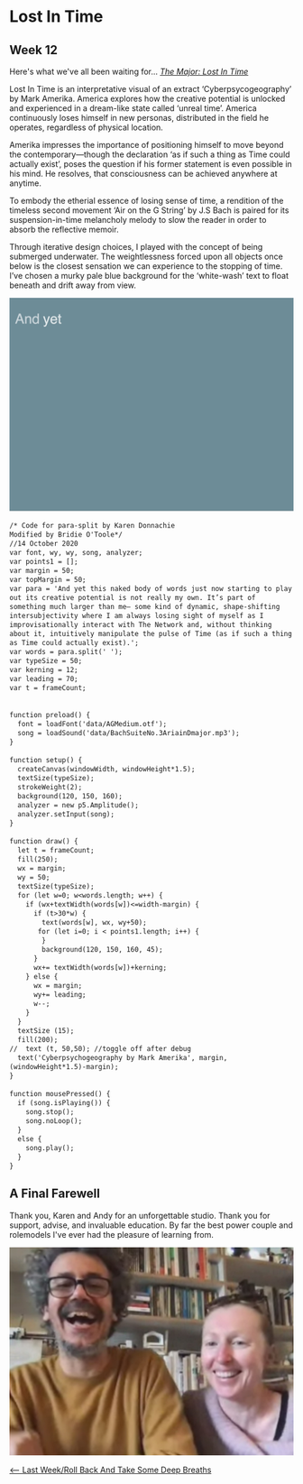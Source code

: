 # Lost In Time

## Week 12

Here's what we've all been waiting for... [*The Major: Lost In Time*](https://bridieotoole.github.io/codewords/week_12/LostInTime/)

Lost In Time is an interpretative visual of an extract ‘Cyberpsycogeography’ by Mark Amerika. America explores how the creative potential is unlocked and experienced in a dream-like state called ‘unreal time’. America continuously loses himself in new personas, distributed in the field he operates, regardless of physical location.

Amerika impresses the importance of positioning himself to move beyond the contemporary—though the declaration ‘as if such a thing as Time could actually exist’, poses the question if his former statement is even possible in his mind. He resolves, that consciousness can be achieved anywhere at anytime.

To embody the etherial essence of losing sense of time, a rendition of the timeless second movement ‘Air on the G String’ by J.S Bach is paired for its suspension-in-time melancholy melody to slow the reader in order to absorb the reflective memoir.

Through iterative design choices, I played with the concept of being submerged underwater. The weightlessness forced upon all objects once below is the closest sensation we can experience to the stopping of time. I’ve chosen a murky pale blue background for the ‘white-wash’ text to float beneath and drift away from view. 

![finalscreenshot](Lostintime_1024_01.gif)

```
/* Code for para-split by Karen Donnachie
Modified by Bridie O'Toole*/ 
//14 October 2020
var font, wy, wy, song, analyzer;
var points1 = [];
var margin = 50;
var topMargin = 50;
var para = 'And yet this naked body of words just now starting to play out its creative potential is not really my own. It’s part of something much larger than me— some kind of dynamic, shape-shifting intersubjectivity where I am always losing sight of myself as I improvisationally interact with The Network and, without thinking about it, intuitively manipulate the pulse of Time (as if such a thing as Time could actually exist).';
var words = para.split(' '); 
var typeSize = 50; 
var kerning = 12; 
var leading = 70; 
var t = frameCount;


function preload() {
  font = loadFont('data/AGMedium.otf');
  song = loadSound('data/BachSuiteNo.3AriainDmajor.mp3');
}

function setup() {
  createCanvas(windowWidth, windowHeight*1.5);
  textSize(typeSize);
  strokeWeight(2);
  background(120, 150, 160);
  analyzer = new p5.Amplitude();
  analyzer.setInput(song);
}

function draw() {
  let t = frameCount;
  fill(250);
  wx = margin;
  wy = 50; 
  textSize(typeSize);
  for (let w=0; w<words.length; w++) {
    if (wx+textWidth(words[w])<=width-margin) {
      if (t>30*w) {      
        text(words[w], wx, wy+50);
       for (let i=0; i < points1.length; i++) {
        }
        background(120, 150, 160, 45);
      }
      wx+= textWidth(words[w])+kerning;
    } else {
      wx = margin;
      wy+= leading;
      w--;
    }
  }
  textSize (15);
  fill(200);
//  text (t, 50,50); //toggle off after debug
  text('Cyberpsychogeography by Mark Amerika', margin, (windowHeight*1.5)-margin);
} 

function mousePressed() {
  if (song.isPlaying()) {
    song.stop();
    song.noLoop();
  }
  else {
    song.play();
  }
}
```
## A Final Farewell

Thank you, Karen and Andy for an unforgettable studio. Thank you for support, advise, and invaluable education. By far the best power couple and rolemodels I've ever had the pleasure of learning from. 

![final goodbyes](AndyAndKaren.jpg)

<a href='https://bridieotoole.github.io/codewords/week_11/'> <-- Last Week/Roll Back And Take Some Deep Breaths </a>
  
